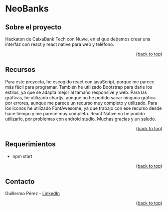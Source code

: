 <div id="top"></div>

# NeoBanks

## Sobre el proyecto
Hackaton de CaixaBank Tech con Nuwe, en el que debemos crear una interfaz con react y react native para web y teléfono.

<p align="right">(<a href="#top">back to top</a>)</p>


## Recursos
Para este proyecto, he escogido react con javaScript, porque me parece más fácil para programar.
También he utilizado Bootstrap para darle los estilos, ya que se adapta mejor al tamaño responsive y web.
Para las gráficas, he utilizado chartjs, aunque no he podido sacar ninguna gráfica por errores, aunque me parece un recurso muy completo y utilizado.
Para los iconos he utilizado FontAwesome, ya que trabajo con ese recurso desde hace tiempo y me parece muy completo.
React Native no he podido utilizarlo, por problemas con android studio.
Muchas gracias y un saludo.

<p align="right">(<a href="#top">back to top</a>)</p>


## Requerimientos

* npm start

<p align="right">(<a href="#top">back to top</a>)</p>


## Contacto

Guillermo Pérez - [LinkedIn](https://linkedin.com/in/guillermo-perez-fuentes)

<p align="right">(<a href="#top">back to top</a>)</p>